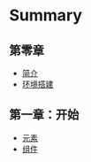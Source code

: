 # Summary

## 第零章

* [简介](README.md)
* [环境搭建](chapter1.md)

## 第一章：开始

* [元素](di-yi-zhang-ff1a-kai-shi/yuan-su.md)
* [组件](di-yi-zhang-ff1a-kai-shi/zu-jian.md)


